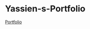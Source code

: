 # Yassien-s-Portfolio

<a href="https://portfolio-production-6f70.up.railway.app/" target="_blank" rel="noopener noreferrer">Portfolio</a>
